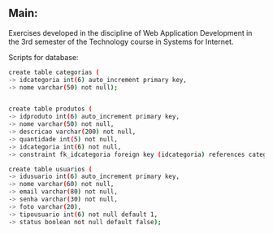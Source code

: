 ## Main:
Exercises developed in the discipline of Web Application Development in the 3rd semester of the Technology course in Systems for Internet.

Scripts for database:

```bash
create table categorias (
-> idcategoria int(6) auto_increment primary key,
-> nome varchar(50) not null); 


create table produtos (
-> idproduto int(6) auto_increment primary key, 
-> nome varchar(50) not null,
-> descricao varchar(200) not null, 
-> quantidade int(5) not null, 
-> idcategoria int(6) not null,
-> constraint fk_idcategoria foreign key (idcategoria) references categorias(idcategoria)); 

create table usuarios (
-> idusuario int(6) auto_increment primary key,
-> nome varchar(60) not null,
-> email varchar(80) not null,
-> senha varchar(30) not null,
-> foto varchar(20),
-> tipousuario int(6) not null default 1,
-> status boolean not null default false);

```